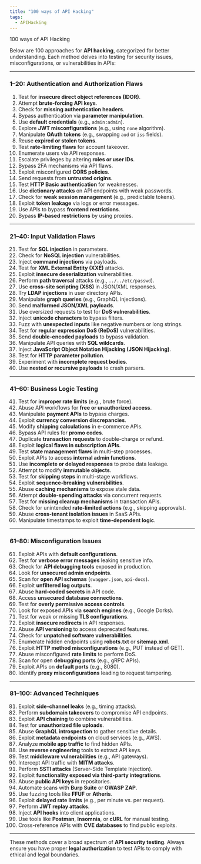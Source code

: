 ```yaml
---
title: "100 ways of API Hacking"
tags:
  - APIHacking
---
```


100 ways of API Hacking

Below are 100 approaches for **API hacking**, categorized for better understanding. Each method delves into testing for security issues, misconfigurations, or vulnerabilities in APIs:

---

### **1–20: Authentication and Authorization Flaws**
1. Test for **insecure direct object references (IDOR)**.
2. Attempt **brute-forcing API keys**.
3. Check for **missing authentication headers**.
4. Bypass authentication via **parameter manipulation**.
5. Use **default credentials** (e.g., `admin:admin`).
6. Explore **JWT misconfigurations** (e.g., using `none` algorithm).
7. Manipulate **OAuth tokens** (e.g., swapping `aud` or `iss` fields).
8. Reuse **expired or stolen tokens**.
9. Test **rate-limiting flaws** for account takeover.
10. Enumerate users via API responses.
11. Escalate privileges by altering **roles or user IDs**.
12. Bypass 2FA mechanisms via API flaws.
13. Exploit misconfigured **CORS policies**.
14. Send requests from **untrusted origins**.
15. Test **HTTP Basic authentication** for weaknesses.
16. Use **dictionary attacks** on API endpoints with weak passwords.
17. Check for **weak session management** (e.g., predictable tokens).
18. Exploit **token leakage** via logs or error messages.
19. Use APIs to bypass **frontend restrictions**.
20. Bypass **IP-based restrictions** by using proxies.

---

### **21–40: Input Validation Flaws**
21. Test for **SQL injection** in parameters.
22. Check for **NoSQL injection** vulnerabilities.
23. Inject **command injections** via payloads.
24. Test for **XML External Entity (XXE)** attacks.
25. Exploit **insecure deserialization** vulnerabilities.
26. Perform **path traversal** attacks (e.g., `../../etc/passwd`).
27. Use **cross-site scripting (XSS)** in JSON/XML responses.
28. Try **LDAP injections** in user directory APIs.
29. Manipulate **graph queries** (e.g., GraphQL injections).
30. Send **malformed JSON/XML payloads**.
31. Use oversized requests to test for **DoS vulnerabilities**.
32. Inject **unicode characters** to bypass filters.
33. Fuzz with **unexpected inputs** like negative numbers or long strings.
34. Test for **regular expression DoS (ReDoS)** vulnerabilities.
35. Send **double-encoded payloads** to bypass validation.
36. Manipulate API queries with **SQL wildcards**.
37. Inject **JavaScript Object Notation Hijacking (JSON Hijacking)**.
38. Test for **HTTP parameter pollution**.
39. Experiment with **incomplete request bodies**.
40. Use **nested or recursive payloads** to crash parsers.

---

### **41–60: Business Logic Testing**
41. Test for **improper rate limits** (e.g., brute force).
42. Abuse API workflows for **free or unauthorized access**.
43. Manipulate **payment APIs** to bypass charges.
44. Exploit **currency conversion discrepancies**.
45. Modify **shipping calculations** in e-commerce APIs.
46. Bypass API rules for **promo codes**.
47. Duplicate **transaction requests** to double-charge or refund.
48. Exploit **logical flaws in subscription APIs**.
49. Test **state management flaws** in multi-step processes.
50. Exploit APIs to access **internal admin functions**.
51. Use **incomplete or delayed responses** to probe data leakage.
52. Attempt to modify **immutable objects**.
53. Test for **skipping steps** in multi-stage workflows.
54. Exploit **sequence-breaking vulnerabilities**.
55. Abuse **caching mechanisms** to expose stale data.
56. Attempt **double-spending attacks** via concurrent requests.
57. Test for **missing cleanup mechanisms** in transaction APIs.
58. Check for unintended **rate-limited actions** (e.g., skipping approvals).
59. Abuse **cross-tenant isolation issues** in SaaS APIs.
60. Manipulate timestamps to exploit **time-dependent logic**.

---

### **61–80: Misconfiguration Issues**
61. Exploit APIs with **default configurations**.
62. Test for **verbose error messages** leaking sensitive info.
63. Check for **API debugging tools** exposed in production.
64. Look for **unsecured admin endpoints**.
65. Scan for **open API schemas** (`swagger.json`, `api-docs`).
66. Exploit **unfiltered log outputs**.
67. Abuse **hard-coded secrets** in API code.
68. Access **unsecured database connections**.
69. Test for **overly permissive access controls**.
70. Look for exposed APIs via **search engines** (e.g., Google Dorks).
71. Test for weak or missing **TLS configurations**.
72. Exploit **insecure redirects** in API responses.
73. Abuse **API versioning** to access deprecated features.
74. Check for **unpatched software vulnerabilities**.
75. Enumerate hidden endpoints using **robots.txt** or **sitemap.xml**.
76. Exploit **HTTP method misconfigurations** (e.g., PUT instead of GET).
77. Abuse misconfigured **rate limits** to perform DoS.
78. Scan for open **debugging ports** (e.g., gRPC APIs).
79. Exploit APIs on **default ports** (e.g., 8080).
80. Identify **proxy misconfigurations** leading to request tampering.

---

### **81–100: Advanced Techniques**
81. Exploit **side-channel leaks** (e.g., timing attacks).
82. Perform **subdomain takeovers** to compromise API endpoints.
83. Exploit **API chaining** to combine vulnerabilities.
84. Test for **unauthorized file uploads**.
85. Abuse **GraphQL introspection** to gather sensitive details.
86. Exploit **metadata endpoints** on cloud services (e.g., AWS).
87. Analyze **mobile app traffic** to find hidden APIs.
88. Use **reverse engineering** tools to extract API keys.
89. Test **middleware vulnerabilities** (e.g., API gateways).
90. Intercept API traffic with **MITM attacks**.
91. Perform **SSTI attacks** (Server-Side Template Injection).
92. Exploit **functionality exposed via third-party integrations**.
93. Abuse **public API keys** in repositories.
94. Automate scans with **Burp Suite** or **OWASP ZAP**.
95. Use fuzzing tools like **FFUF** or **Atheris**.
96. Exploit **delayed rate limits** (e.g., per minute vs. per request).
97. Perform **JWT replay attacks**.
98. Inject **API hooks** into client applications.
99. Use tools like **Postman**, **Insomnia**, or **cURL** for manual testing.
100. Cross-reference APIs with **CVE databases** to find public exploits.

---

These methods cover a broad spectrum of **API security testing**. Always ensure you have proper **legal authorization** to test APIs to comply with ethical and legal boundaries.

